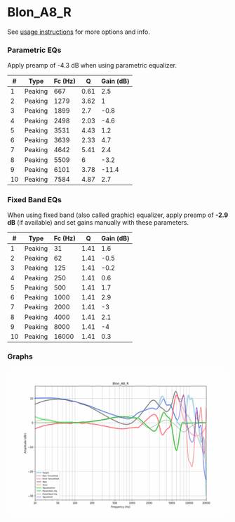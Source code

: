 # Blon_A8_R
See [usage instructions](https://github.com/jaakkopasanen/AutoEq#usage) for more options and info.

### Parametric EQs
Apply preamp of -4.3 dB when using parametric equalizer.

|   # | Type    |   Fc (Hz) |    Q |   Gain (dB) |
|-----|---------|-----------|------|-------------|
|   1 | Peaking |       667 | 0.61 |         2.5 |
|   2 | Peaking |      1279 | 3.62 |         1   |
|   3 | Peaking |      1899 | 2.7  |        -0.8 |
|   4 | Peaking |      2498 | 2.03 |        -4.6 |
|   5 | Peaking |      3531 | 4.43 |         1.2 |
|   6 | Peaking |      3639 | 2.33 |         4.7 |
|   7 | Peaking |      4642 | 5.41 |         2.4 |
|   8 | Peaking |      5509 | 6    |        -3.2 |
|   9 | Peaking |      6101 | 3.78 |       -11.4 |
|  10 | Peaking |      7584 | 4.87 |         2.7 |

### Fixed Band EQs
When using fixed band (also called graphic) equalizer, apply preamp of **-2.9 dB** (if available) and set gains manually with these parameters.

|   # | Type    |   Fc (Hz) |    Q |   Gain (dB) |
|-----|---------|-----------|------|-------------|
|   1 | Peaking |        31 | 1.41 |         1.6 |
|   2 | Peaking |        62 | 1.41 |        -0.5 |
|   3 | Peaking |       125 | 1.41 |        -0.2 |
|   4 | Peaking |       250 | 1.41 |         0.6 |
|   5 | Peaking |       500 | 1.41 |         1.7 |
|   6 | Peaking |      1000 | 1.41 |         2.9 |
|   7 | Peaking |      2000 | 1.41 |        -3   |
|   8 | Peaking |      4000 | 1.41 |         2.1 |
|   9 | Peaking |      8000 | 1.41 |        -4   |
|  10 | Peaking |     16000 | 1.41 |         0.3 |

### Graphs
![](./Blon_A8_R.png)
